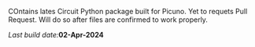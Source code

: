 COntains lates Circuit Python package built for Picuno. Yet to requets Pull Request. Will do so after files are confirmed to work properly.

<i>Last build date:</i><b>02-Apr-2024</b>

